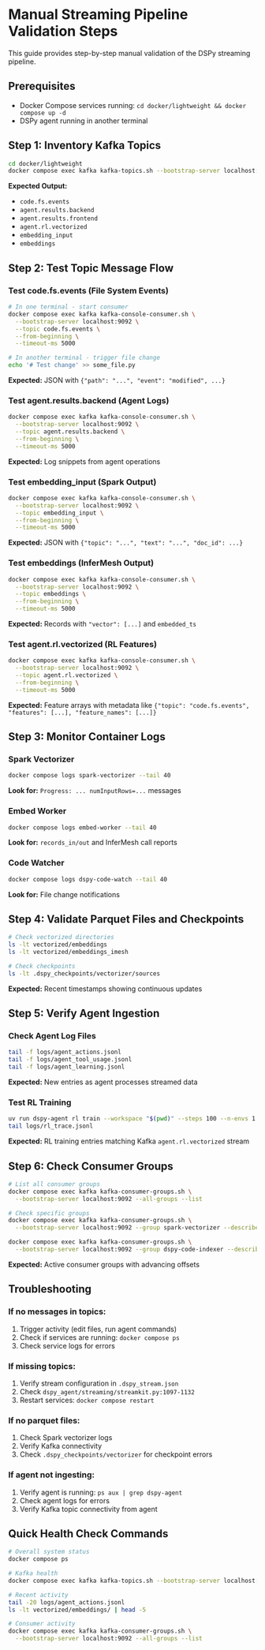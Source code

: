 # Manual Streaming Pipeline Validation Steps

This guide provides step-by-step manual validation of the DSPy streaming pipeline.

## Prerequisites
- Docker Compose services running: `cd docker/lightweight && docker compose up -d`
- DSPy agent running in another terminal

## Step 1: Inventory Kafka Topics

```bash
cd docker/lightweight
docker compose exec kafka kafka-topics.sh --bootstrap-server localhost:9092 --list
```

**Expected Output:**
- `code.fs.events`
- `agent.results.backend`
- `agent.results.frontend` 
- `agent.rl.vectorized`
- `embedding_input`
- `embeddings`

## Step 2: Test Topic Message Flow

### Test code.fs.events (File System Events)
```bash
# In one terminal - start consumer
docker compose exec kafka kafka-console-consumer.sh \
  --bootstrap-server localhost:9092 \
  --topic code.fs.events \
  --from-beginning \
  --timeout-ms 5000

# In another terminal - trigger file change
echo '# Test change' >> some_file.py
```

**Expected:** JSON with `{"path": "...", "event": "modified", ...}`

### Test agent.results.backend (Agent Logs)
```bash
docker compose exec kafka kafka-console-consumer.sh \
  --bootstrap-server localhost:9092 \
  --topic agent.results.backend \
  --from-beginning \
  --timeout-ms 5000
```

**Expected:** Log snippets from agent operations

### Test embedding_input (Spark Output)
```bash
docker compose exec kafka kafka-console-consumer.sh \
  --bootstrap-server localhost:9092 \
  --topic embedding_input \
  --from-beginning \
  --timeout-ms 5000
```

**Expected:** JSON with `{"topic": "...", "text": "...", "doc_id": ...}`

### Test embeddings (InferMesh Output)
```bash
docker compose exec kafka kafka-console-consumer.sh \
  --bootstrap-server localhost:9092 \
  --topic embeddings \
  --from-beginning \
  --timeout-ms 5000
```

**Expected:** Records with `"vector": [...]` and `embedded_ts`

### Test agent.rl.vectorized (RL Features)
```bash
docker compose exec kafka kafka-console-consumer.sh \
  --bootstrap-server localhost:9092 \
  --topic agent.rl.vectorized \
  --from-beginning \
  --timeout-ms 5000
```

**Expected:** Feature arrays with metadata like `{"topic": "code.fs.events", "features": [...], "feature_names": [...]}`

## Step 3: Monitor Container Logs

### Spark Vectorizer
```bash
docker compose logs spark-vectorizer --tail 40
```
**Look for:** `Progress: ... numInputRows=...` messages

### Embed Worker
```bash
docker compose logs embed-worker --tail 40
```
**Look for:** `records_in/out` and InferMesh call reports

### Code Watcher
```bash
docker compose logs dspy-code-watch --tail 40
```
**Look for:** File change notifications

## Step 4: Validate Parquet Files and Checkpoints

```bash
# Check vectorized directories
ls -lt vectorized/embeddings
ls -lt vectorized/embeddings_imesh

# Check checkpoints
ls -lt .dspy_checkpoints/vectorizer/sources
```

**Expected:** Recent timestamps showing continuous updates

## Step 5: Verify Agent Ingestion

### Check Agent Log Files
```bash
tail -f logs/agent_actions.jsonl
tail -f logs/agent_tool_usage.jsonl  
tail -f logs/agent_learning.jsonl
```

**Expected:** New entries as agent processes streamed data

### Test RL Training
```bash
uv run dspy-agent rl train --workspace "$(pwd)" --steps 100 --n-envs 1 --log-jsonl logs/rl_trace.jsonl
tail logs/rl_trace.jsonl
```

**Expected:** RL training entries matching Kafka `agent.rl.vectorized` stream

## Step 6: Check Consumer Groups

```bash
# List all consumer groups
docker compose exec kafka kafka-consumer-groups.sh \
  --bootstrap-server localhost:9092 --all-groups --list

# Check specific groups
docker compose exec kafka kafka-consumer-groups.sh \
  --bootstrap-server localhost:9092 --group spark-vectorizer --describe

docker compose exec kafka kafka-consumer-groups.sh \
  --bootstrap-server localhost:9092 --group dspy-code-indexer --describe
```

**Expected:** Active consumer groups with advancing offsets

## Troubleshooting

### If no messages in topics:
1. Trigger activity (edit files, run agent commands)
2. Check if services are running: `docker compose ps`
3. Check service logs for errors

### If missing topics:
1. Verify stream configuration in `.dspy_stream.json`
2. Check `dspy_agent/streaming/streamkit.py:1097-1132`
3. Restart services: `docker compose restart`

### If no parquet files:
1. Check Spark vectorizer logs
2. Verify Kafka connectivity
3. Check `.dspy_checkpoints/vectorizer` for checkpoint errors

### If agent not ingesting:
1. Verify agent is running: `ps aux | grep dspy-agent`
2. Check agent logs for errors
3. Verify Kafka topic connectivity from agent

## Quick Health Check Commands

```bash
# Overall system status
docker compose ps

# Kafka health
docker compose exec kafka kafka-topics.sh --bootstrap-server localhost:9092 --list

# Recent activity
tail -20 logs/agent_actions.jsonl
ls -lt vectorized/embeddings/ | head -5

# Consumer activity
docker compose exec kafka kafka-consumer-groups.sh \
  --bootstrap-server localhost:9092 --all-groups --list
```
